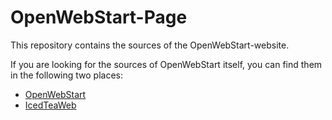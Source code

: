 # OpenWebStart-Page
This repository contains the sources of the OpenWebStart-website.

If you are looking for the sources of OpenWebStart itself, you can find them in the following two places:
- [OpenWebStart](https://github.com/karakun/OpenWebStart)
- [IcedTeaWeb](https://github.com/AdoptOpenJDK/icedtea-web)
